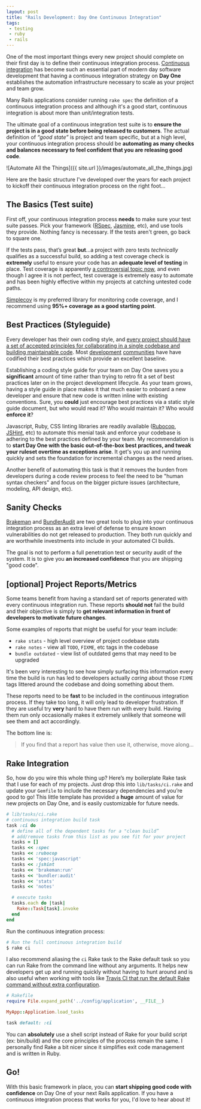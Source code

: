 ```yaml
---
layout: post
title: "Rails Development: Day One Continuous Integration"
tags:
 - testing
 - ruby
 - rails
---
```


One of the most important things every new project should complete on their first
day is to define their continuous integration process.  [Continuous integration](http://martinfowler.com/articles/continuousIntegration.html)
has become such an essential part of modern day software development that having
a continuous integration strategy on **Day One** establishes the automation
infrastructure necessary to scale as your project and team grow.

Many Rails applications consider running `rake spec` the definition of
a continuous integration process and although it's a good start, continuous
integration is about more than unit/integration tests.

The ultimate goal of a continuous integration test suite is to **ensure the
project is in a good state before being released to customers**.  The actual
definition of *“good state”* is project and team specific, but at a
high level, your continuous integration process should be **automating
as many checks and balances necessary to feel confident that you are releasing
good code**.

<p class="text-center">
![Automate All the Things]({{ site.url }}/images/automate_all_the_things.jpg)
</p>

Here are the basic structure I've developed over the years for each project to
kickoff their continuous integration process on the right foot...

## The Basics (Test suite)

First off, your continuous integration process **needs** to make sure your
test suite passes.  Pick your framework ([RSpec](http://rspec.info/),
[Jasmine](http://jasmine.github.io/), etc), and use tools they provide.
Nothing fancy is necessary. If the tests aren't green, go back to square one.

If the tests pass, that’s great **but**...a project with zero tests *technically*
qualifies as a successful build, so adding a test coverage check is
**extremely** useful to ensure your code has an **adequate level of testing**
in place.  Test coverage is apparently [a controversial topic now](http://www.confreaks.com/videos/3315-railsconf-keynote-writing-software),
and even though I agree it is not perfect, test coverage is extremely easy to
automate and has been highly effective within my projects at catching untested
code paths.

[Simplecov](https://github.com/colszowka/simplecov) is my preferred library
for monitoring code coverage, and I recommend using **95%+ coverage as a good starting
point**.

## Best Practices (Styleguide)

Every developer has their own coding style, and [every project should have a set
of accepted principles for collaborating in a single codebase and building maintainable code](http://www.smashingmagazine.com/2012/10/25/why-coding-style-matters/).
Most [development](https://github.com/bbatsov/ruby-style-guide)
[communities](https://github.com/airbnb/javascript) have have codified their
best practices which provide an excellent baseline.

Establishing a coding style guide for your team on Day One saves you a
**significant** amount of time rather than trying to retro fit a set of best
practices later on in the project development lifecycle.  As your team grows,
having a style guide in place makes it that much easier to onboard a new developer
and ensure that new code is written inline with existing conventions.  Sure, you
**could** just encourage best practices via a static style guide document, but
who would read it?  Who would maintain it?  Who would **enforce it**?

Javascript, Ruby, CSS linting libraries are readily available ([Rubocop](https://github.com/bbatsov/rubocop),
[JSHint](http://jshint.com/), etc) to automate this menial task and enforce your
codebase is adhering to the best practices defined by your team.  My recommendation
is to **start Day One with the basic out-of-the-box best practices, and tweak your
ruleset overtime as exceptions arise**.  It get's you up and running quickly and
sets the foundation for incremental changes as the need arises.

Another benefit of automating this task is that it removes the burden from
developers during a code review process to feel the need to be "human syntax checkers"
and focus on the bigger picture issues (architecture, modeling, API design, etc).

## Sanity Checks

[Brakeman](http://brakemanscanner.org/) and [BundlerAudit](https://github.com/rubysec/bundler-audit)
are two great tools to plug into your continuous integration process as an
extra level of defense to ensure known vulnerabilities do not get released to
production.  They both run quickly and are worthwhile investments into include
in your automated CI builds.  

The goal is not to perform a full penetration test
or security audit of the system.  It is to give you **an increased confidence**
that you are shipping "good code".

## [optional] Project Reports/Metrics

Some teams benefit from having a standard set of reports generated
with every continuous integration run.  These reports **should not** fail
the build and their objective is simply to **get relevant information
in front of developers to motivate future changes**.  

Some examples of reports that might be useful for your team include:

* `rake stats` - high level overview of project codebase stats
* `rake notes` - view all `TODO`, `FIXME`, etc tags in the codebase
* `bundle outdated` - view list of outdated gems that may need to be upgraded

It's been very interesting to see how simply surfacing this information every
time the build is run has led to developers actually *caring* about those `FIXME`
tags littered around the codebase and doing something about them.

These reports need to be **fast** to be included in the continuous integration
process.  If they take too long, it will only lead to developer frustration.  If they are
useful try **very** hard to have them run with every build.  Having them run
only occasionally makes it extremely unlikely that someone will see them and act
accordingly.

The bottom line is:
> If you find that a report has value then use it, otherwise, move along...

## Rake Integration

So, how do you wire this whole thing up?  Here’s my boilerplate Rake task that
I use for each of my projects.  Just drop this into `lib/tasks/ci.rake` and
update your `Gemfile` to include the necessary dependencies and you’re good to
go!  This little template has provided a **huge** amount of value for new projects on
Day One, and is easily customizable for future needs.

```ruby
# lib/tasks/ci.rake
# continuous integration build task
task :ci do
  # define all of the dependent tasks for a "clean build”
  # add/remove tasks from this list as you see fit for your project
  tasks = []
  tasks << :spec
  tasks << :rubocop
  tasks << 'spec:javascript'
  tasks << :jshint
  tasks << 'brakeman:run'
  tasks << 'bundler:audit'
  tasks << 'stats'
  tasks << 'notes'

  # execute tasks
  tasks.each do |task|
    Rake::Task[task].invoke
  end
end
```

Run the continuous integration process:

```bash
# Run the full continuous integration build
$ rake ci
```

I also recommend aliasing the `ci` Rake task to the Rake default task so you can
run Rake from the command line without any arguments.  It helps
new developers get up and running quickly without having to hunt around and is
also useful when working with tools like [Travis CI that run the default Rake
command without extra configuration](http://docs.travis-ci.com/user/languages/ruby/#Default-Test-Script).

```ruby
# Rakefile
require File.expand_path('../config/application', __FILE__)

MyApp::Application.load_tasks

task default: :ci
```

You can **absolutely** use a shell script instead of Rake for your build script
(ex: bin/build) and the core principles of the process remain the same.  I
personally find Rake a bit nicer since it simplifies exit code management and
is written in Ruby.

## Go!

With this basic framework in place, you can **start shipping good code with
confidence** on Day One of your next Rails application.  If you have a
continuous integration process that works for you, I'd love to hear about it!
